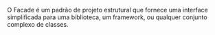 O Facade é um padrão de projeto estrutural que fornece uma interface simplificada para uma biblioteca, um framework, ou qualquer conjunto complexo de classes.
